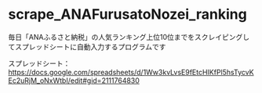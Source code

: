 # scrape_ANAFurusatoNozei_ranking
毎日「ANAふるさと納税」の人気ランキング上位10位までをスクレイピングしてスプレッドシートに自動入力するプログラムです

スプレッドシート：
https://docs.google.com/spreadsheets/d/1Ww3kvLvsE9fEtcHIKfPl5hsTycvKEc2uRjM_oNxWtbI/edit#gid=2111764830